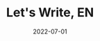 ---
title: Let's Write, EN
navActiveTitle: Index
description: Front-end engineer August's study notes — solving problems, in simple ways.
cover: index_fb.png
date: "2022-07-01"
---